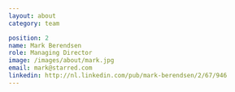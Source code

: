 ```yaml
---
layout: about
category: team

position: 2
name: Mark Berendsen
role: Managing Director
image: /images/about/mark.jpg
email: mark@starred.com
linkedin: http://nl.linkedin.com/pub/mark-berendsen/2/67/946
---
```

